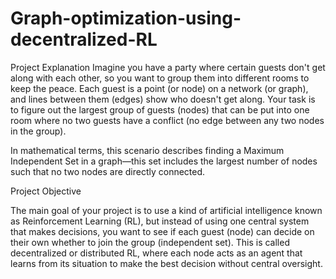 # Graph-optimization-using-decentralized-RL
Project Explanation
Imagine you have a party where certain guests don't get along with each other, so you want to group them into different rooms to keep the peace. Each guest is a point (or node) on a network (or graph), and lines between them (edges) show who doesn't get along. Your task is to figure out the largest group of guests (nodes) that can be put into one room where no two guests have a conflict (no edge between any two nodes in the group).


In mathematical terms, this scenario describes finding a Maximum Independent Set in a graph—this set includes the largest number of nodes such that no two nodes are directly connected.


Project Objective

The main goal of your project is to use a kind of artificial intelligence known as Reinforcement Learning (RL), but instead of using one central system that makes decisions, you want to see if each guest (node) can decide on their own whether to join the group (independent set). This is called decentralized or distributed RL, where each node acts as an agent that learns from its situation to make the best decision without central oversight.
